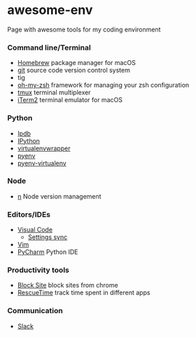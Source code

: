 # awesome-env
Page with awesome tools for my coding environment

### Command line/Terminal

- [Homebrew](https://brew.sh/) package manager for macOS
- [git](https://git-scm.com/book/en/v2/Getting-Started-Installing-Git) source code version control system
- tig
- [oh-my-zsh](https://github.com/robbyrussell/oh-my-zsh) framework for managing your zsh configuration
- [tmux](https://github.com/tmux/tmux/wiki) terminal multiplexer
- [iTerm2](https://www.iterm2.com/) terminal emulator for macOS

### Python

- [Ipdb](https://github.com/gotcha/ipdb)
- [IPython](http://ipython.org/)
- [virtualenvwrapper](http://virtualenvwrapper.readthedocs.io/en/latest/command_ref.html)
- [pyenv](https://github.com/pyenv/pyenv)
- [pyenv-virtualenv](https://github.com/pyenv/pyenv-virtualenv)

### Node

- [n](https://github.com/tj/n) Node version management

### Editors/IDEs

- [Visual Code](https://code.visualstudio.com/)
    - [Settings sync](https://github.com/shanalikhan/code-settings-sync)
- [Vim](http://www.vim.org/)
- [PyCharm](https://www.jetbrains.com/pycharm/download/) Python IDE

### Productivity tools

- [Block Site](https://blocksite.co/) block sites from chrome
- [RescueTime](https://rescuetime.com) track time spent in different apps

### Communication

 - [Slack](https://slack.com)
